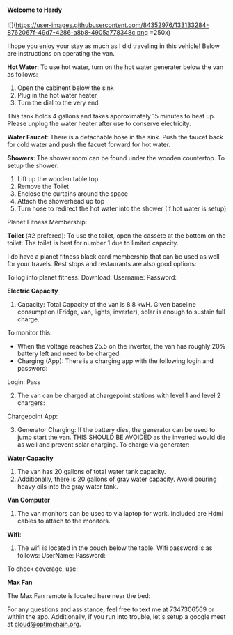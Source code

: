 #### Welcome to Hardy 
![](https://user-images.githubusercontent.com/84352976/133133284-8762067f-49d7-4286-a8b8-4905a778348c.png =250x)

I hope you enjoy your stay as much as I did traveling in this vehicle! Below are instructions on operating the van.

**Hot Water**: To use hot water, turn on the hot water generater below the van as follows:

1. Open the cabinent below the sink
2. Plug in the hot water heater
3. Turn the dial to the very end

This tank holds 4 gallons and takes approximately 15 minutes to heat up. 
Please unplug the water heater after use to conserve electricity.

**Water Faucet**:
There is a detachable hose in the sink. Push the faucet back for cold water and push the facuet forward for hot water. 

**Showers**:
The shower room can be found under the wooden countertop. To setup the shower:

1. Lift up the wooden table top
2. Remove the Toilet 
3. Enclose the curtains around the space
4. Attach the showerhead up top
5. Turn hose to redirect the hot water into the shower (If hot water is setup)

Planet Fitness Membership:

**Toilet** (#2 prefered):
To use the toilet, open the cassete at the bottom on the toilet. 
The toilet is best for number 1 due to limited capacity. 

I do have a planet fitness black card membership that can be used as well for your travels. Rest stops and restaurants are also good options: 

To log into planet fitness:
Download: 
Username:
Password:

**Electric Capacity**
1. Capacity: Total Capacity of the van is 8.8 kwH. Given baseline consumption (Fridge, van, lights, inverter), solar is enough to sustain full charge. 

To monitor this: 
* When the voltage reaches 25.5 on the inverter, the van has roughly 20% battery left and need to be charged.
* Charging (App): There is a charging app with the following login and password:

Login:
Pass

2. The van can be charged at chargepoint stations with level 1 and level 2 chargers:

Chargepoint App:

3. Generator Charging: If the battery dies, the generator can be used to jump start the van. THIS SHOULD BE AVOIDED as the inverted would die as well and prevent solar charging. To charge via generater:


**Water Capacity**
1. The van has 20 gallons of total water tank capacity.
2. Additionally, there is 20 gallons of gray water capacity. Avoid pouring heavy oils into the gray water tank.


**Van Computer**

1. The van monitors can be used to via laptop for work. Included are Hdmi cables to attach to the monitors.

**Wifi**:

1. The wifi is located in the pouch below the table. Wifi password is as follows:
  UserName:
  Password:
 
 To check coverage, use: 

**Max Fan**

The Max Fan remote is located here near the bed: 

For any questions and assistance, feel free to text me at 7347306569 or within the app. 
Additionally, if you run into trouble, let's setup a google meet at cloud@optimchain.org. 
